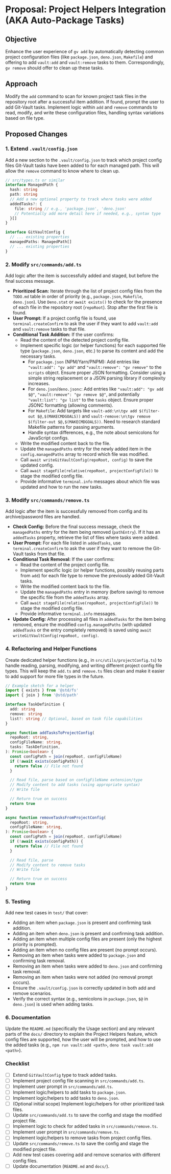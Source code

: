# Proposal: Project Helpers Integration (AKA Auto-Package Tasks)

## Objective

Enhance the user experience of `gv add` by automatically detecting common project configuration files (like `package.json`, `deno.json`, `Makefile`) and offering to add `vault:add` and `vault:remove` tasks to them. Correspondingly, `gv remove` should offer to clean up these tasks.

## Approach

Modify the `add` command to scan for known project task files in the repository root after a successful item addition. If found, prompt the user to add Git-Vault tasks. Implement logic within `add` and `remove` commands to read, modify, and write these configuration files, handling syntax variations based on file type.

## Proposed Changes

### 1. Extend `.vault/config.json`

Add a new section to the `.vault/config.json` to track which project config files Git-Vault tasks have been added to for each managed path. This will allow the `remove` command to know where to clean up.

```typescript
// src/types.ts or similar
interface ManagedPath {
  hash: string
  path: string
  // Add a new optional property to track where tasks were added
  addedTasks?: {
    file: string // e.g., 'package.json', 'deno.json'
    // Potentially add more detail here if needed, e.g., syntax type
  }[]
}

interface GitVaultConfig {
  // ... existing properties
  managedPaths: ManagedPath[]
  // ... existing properties
}
```

### 2. Modify `src/commands/add.ts`

Add logic after the item is successfully added and staged, but before the final success message.

*   **Prioritized Scan:** Iterate through the list of project config files from the `TODO.md` table in order of priority (e.g., `package.json`, `Makefile`, `deno.json`). Use `Deno.stat` or `await exists()` to check for the presence of each file in the repository root (`repoRoot`). Stop after the first file is found.
*   **User Prompt:** If a project config file is found, use `terminal.createConfirm` to ask the user if they want to add `vault:add` and `vault:remove` tasks to that file.
*   **Conditional Task Addition:** If the user confirms:
    *   Read the content of the detected project config file.
    *   Implement specific logic (or helper functions) for each supported file type (`package.json`, `deno.json`, etc.) to parse its content and add the necessary tasks.
        *   For `package.json` (NPM/Yarn/PNPM): Add entries like `"vault:add": "gv add"` and `"vault:remove": "gv remove"` to the `scripts` object. Ensure proper JSON formatting. Consider using a simple string replacement or a JSON parsing library if complexity increases.
        *   For `deno.json`/`deno.jsonc`: Add entries like `"vault:add": "gv add $@"`, `"vault:remove": "gv remove $@"`, and potentially `"vault:list": "gv list"` to the `tasks` object. Ensure proper JSONC formatting (allowing comments).
        *   For `Makefile`: Add targets like `vault-add:\n\tgv add $(filter-out $@,$(MAKECMDGOALS))` and `vault-remove:\n\tgv remove $(filter-out $@,$(MAKECMDGOALS))`. Need to research standard Makefile patterns for passing arguments.
        *   Handle syntax differences, e.g., the note about semicolons for JavaScript configs.
    *   Write the modified content back to the file.
    *   Update the `managedPaths` entry for the newly added item in the `config.managedPaths` array to record which file was modified.
    *   Call `await writeGitVaultConfig(repoRoot, config)` to save the updated config.
    *   Call `await stageFile(relative(repoRoot, projectConfigFile))` to stage the modified config file.
    *   Provide informative `terminal.info` messages about which file was updated and how to run the new tasks.

### 3. Modify `src/commands/remove.ts`

Add logic after the item is successfully removed from config and its archive/password files are handled.

*   **Check Config:** Before the final success message, check the `managedPaths` entry for the item being removed (`pathEntry`). If it has an `addedTasks` property, retrieve the list of files where tasks were added.
*   **User Prompt:** For each file listed in `addedTasks`, use `terminal.createConfirm` to ask the user if they want to remove the Git-Vault tasks from that file.
*   **Conditional Task Removal:** If the user confirms:
    *   Read the content of the project config file.
    *   Implement specific logic (or helper functions, possibly reusing parts from `add`) for each file type to remove the previously added Git-Vault tasks.
    *   Write the modified content back to the file.
    *   Update the `managedPaths` entry in memory (before saving) to remove the specific file from the `addedTasks` array.
    *   Call `await stageFile(relative(repoRoot, projectConfigFile))` to stage the modified config file.
    *   Provide informative `terminal.info` messages.
*   **Update Config:** After processing all files in `addedTasks` for the item being removed, ensure the modified `config.managedPaths` (with updated `addedTasks` or the entry completely removed) is saved using `await writeGitVaultConfig(repoRoot, config)`.

### 4. Refactoring and Helper Functions

Create dedicated helper functions (e.g., in `src/utils/projectConfig.ts`) to handle reading, parsing, modifying, and writing different project config file types. This will keep the `add.ts` and `remove.ts` files clean and make it easier to add support for more file types in the future.

```typescript
// Example sketch for a helper
import { exists } from '@std/fs'
import { join } from '@std/path'

interface TaskDefinition {
  add: string
  remove: string
  list?: string // Optional, based on task file capabilities
}

async function addTasksToProjectConfig(
  repoRoot: string,
  configFileName: string,
  tasks: TaskDefinition,
): Promise<boolean> {
  const configPath = join(repoRoot, configFileName)
  if (!await exists(configPath)) {
    return false // File not found
  }

  // Read file, parse based on configFileName extension/type
  // Modify content to add tasks (using appropriate syntax)
  // Write file

  // Return true on success
  return true
}

async function removeTasksFromProjectConfig(
  repoRoot: string,
  configFileName: string,
): Promise<boolean> {
  const configPath = join(repoRoot, configFileName)
  if (!await exists(configPath)) {
    return false // File not found
  }

  // Read file, parse
  // Modify content to remove tasks
  // Write file

  // Return true on success
  return true
}
```

### 5. Testing

Add new test cases in `test/` that cover:

*   Adding an item when `package.json` is present and confirming task addition.
*   Adding an item when `deno.json` is present and confirming task addition.
*   Adding an item when multiple config files are present (only the highest priority is prompted).
*   Adding an item when no config files are present (no prompt occurs).
*   Removing an item when tasks were added to `package.json` and confirming task removal.
*   Removing an item when tasks were added to `deno.json` and confirming task removal.
*   Removing an item when tasks were not added (no removal prompt occurs).
*   Ensure the `.vault/config.json` is correctly updated in both add and remove scenarios.
*   Verify the correct syntax (e.g., semicolons in `package.json`, `$@` in `deno.json`) is used when adding tasks.

### 6. Documentation

Update the `README.md` (specifically the Usage section) and any relevant parts of the `docs/` directory to explain the Project Helpers feature, which config files are supported, how the user will be prompted, and how to use the added tasks (e.g., `npm run vault:add <path>`, `deno task vault:add <path>`).

### Checklist

*   [ ] Extend `GitVaultConfig` type to track added tasks.
*   [ ] Implement project config file scanning in `src/commands/add.ts`.
*   [ ] Implement user prompt in `src/commands/add.ts`.
*   [ ] Implement logic/helpers to add tasks to `package.json`.
*   [ ] Implement logic/helpers to add tasks to `deno.json`.
*   [ ] (Optional initial scope) Implement logic/helpers for other prioritized task files.
*   [ ] Update `src/commands/add.ts` to save the config and stage the modified project file.
*   [ ] Implement logic to check for added tasks in `src/commands/remove.ts`.
*   [ ] Implement user prompt in `src/commands/remove.ts`.
*   [ ] Implement logic/helpers to remove tasks from project config files.
*   [ ] Update `src/commands/remove.ts` to save the config and stage the modified project file.
*   [ ] Add new test cases covering add and remove scenarios with different config files.
*   [ ] Update documentation (`README.md` and `docs/`).
